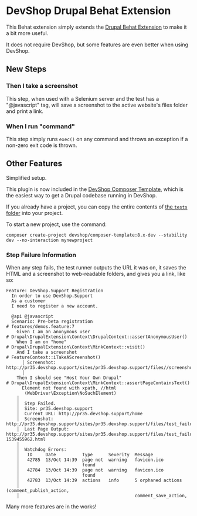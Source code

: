 # DevShop Drupal Behat Extension

This Behat extension simply extends the [Drupal Behat Extension](https://github.com/jhedstrom/drupalextension) to make it a bit more useful.

It does not require DevShop, but some features are even better when using DevShop.

## New Steps

### Then I take a screenshot

This step, when used with a Selenium server and the test has a "@javascript" tag, will save a screenshot to the active website's files folder and print a link.

### When I run "command"

This step simply runs `exec()` on any command and throws an exception if a non-zero exit code is thrown. 

## Other Features 

Simplified setup.

This plugin is now included in the [DevShop Composer Template](https://github.com/opendevshop/devshop-composer-template), which is the easiest way to get a Drupal codebase running in DevShop.

If you already have a project, you can copy the entire contents of [the `tests` folder](https://github.com/opendevshop/devshop-composer-template/tree/8.x/tests) into your project.

To start a new project, use the command:

```
composer create-project devshop/composer-template:8.x-dev --stability dev --no-interaction mynewproject
```



### Step Failure Information

When any step fails, the test runner outputs the URL it was on, it saves the HTML and a screenshot to web-readable folders, and gives you a link, like so:

```gherkin
Feature: DevShop.Support Registration
  In order to use DevShop.Support
  As a customer
  I need to register a new account.

  @api @javascript
  Scenario: Pre-beta registration                                     # features/demos.feature:7
    Given I am an anonymous user                                      # Drupal\DrupalExtension\Context\DrupalContext::assertAnonymousUser()
    When I am on "home"                                               # Drupal\DrupalExtension\Context\MinkContext::visit()
    And I take a screenshot                                           # FeatureContext::iTakeAScreenshot()
      │ Screenshot: http://pr35.devshop.support/sites/pr35.devshop.support/files//screenshot0U4Ddt.png 
      │ 
    Then I should see "Host Your Own Drupal"                          # Drupal\DrupalExtension\Context\MinkContext::assertPageContainsText()
      Element not found with xpath, //html
       (WebDriver\Exception\NoSuchElement)
    │
    │  Step Failed. 
    │  Site: pr35.devshop.support 
    │  Current URL: http://pr35.devshop.support/home
    │  Screenshot: http://pr35.devshop.support/sites/pr35.devshop.support/files/test_failures//IshouldseeHostYourOwnDrupalNLpp17.png 
    │  Last Page Output: http://pr35.devshop.support/sites/pr35.devshop.support/files/test_failures/failure-1539455962.html 
    │  
    │  Watchdog Errors:
    │   ID     Date          Type      Severity  Message                               
    │   42785  13/Oct 14:39  page not  warning   favicon.ico                           
    │                        found                                                     
    │   42784  13/Oct 14:39  page not  warning   favicon.ico                           
    │                        found                                                     
    │   42783  13/Oct 14:39  actions   info      5 orphaned actions                    
    │                                            (comment_publish_action,              
    │                                            comment_save_action,        
```

Many more features are in the works!
